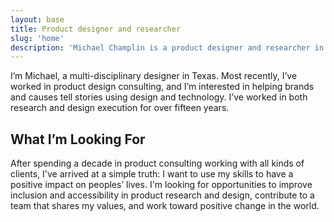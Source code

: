 ```yaml
---
layout: base
title: Product designer and researcher
slug: 'home'
description: 'Michael Champlin is a product designer and researcher in Dallas, Texas. He has over 15 years of experience in both research and design execution.'
---
```



<section id="intro" class="grid-item-4 grid-offset-2">
  <p>I’m Michael, a multi-disciplinary designer in Texas. Most recently, I’ve worked in product design consulting, and I’m interested in helping brands and causes tell stories using design and technology. I’ve worked in both research and design execution for over fifteen years.</p>
</section>
<div class="rule grid-item-5 grid-offset-1 grid-gutter-slug"></div>
<section class="grid-item-4 grid-offset-2">
  <h1>What I’m Looking For</h1>
  <p>After spending a decade in product consulting working with all kinds of clients, I've arrived at a simple truth: I want to use my skills to have a positive impact on peoples’ lives. I'm looking for opportunities to improve inclusion and accessibility in product research and design, contribute to a team that shares my values, and work toward positive change in the world.</p>
</section>
